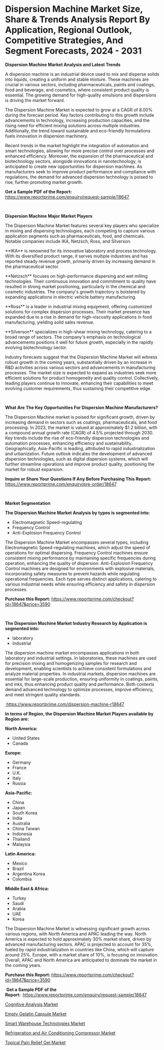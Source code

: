 <p><h1>Dispersion Machine Market Size, Share & Trends Analysis Report By Application, Regional Outlook, Competitive Strategies, And Segment Forecasts, 2024 - 2031</h1></p><p><strong>Dispersion Machine Market Analysis and Latest Trends</strong></p>
<p><p>A dispersion machine is an industrial device used to mix and disperse solids into liquids, creating a uniform and stable mixture. These machines are crucial in various sectors, including pharmaceuticals, paints and coatings, food and beverage, and cosmetics, where consistent product quality is essential. The growing demand for high-quality emulsions and dispersions is driving the market forward.</p><p>The Dispersion Machine Market is expected to grow at a CAGR of 8.00% during the forecast period. Key factors contributing to this growth include advancements in technology, increasing production capacities, and the rising need for efficient mixing solutions across multiple industries. Additionally, the trend toward sustainable and eco-friendly formulations fuels innovation in dispersion machinery.</p><p>Recent trends in the market highlight the integration of automation and smart technologies, allowing for more precise control over processes and enhanced efficiency. Moreover, the expansion of the pharmaceutical and biotechnology sectors, alongside innovations in nanotechnology, is anticipated to create new opportunities for dispersion machines. As manufacturers seek to improve product performance and compliance with regulations, the demand for advanced dispersion technology is poised to rise, further promoting market growth.</p></p>
<p><strong>Get a Sample PDF of the Report:&nbsp;</strong> <a href="https://www.reportprime.com/enquiry/request-sample/18647?utm_campaign=1121&utm_medium=2&utm_source=Github&utm_content=ia&utm_term=21112024&utm_id=dispersion-machine">https://www.reportprime.com/enquiry/request-sample/18647</a></p>
<p>&nbsp;</p>
<p><strong>Dispersion Machine Major Market Players</strong></p>
<p><p>The Dispersion Machine Market features several key players who specialize in mixing and dispersing technologies, each competing to capture various application segments such as pharmaceuticals, food, and chemicals. Notable companies include IKA, Netzsch, Ross, and Silverson.</p><p>**IKA** is renowned for its innovative laboratory and process technology. With its diversified product range, it serves multiple industries and has reported steady revenue growth, primarily driven by increasing demand in the pharmaceutical sector. </p><p>**Netzsch** focuses on high-performance dispersing and wet milling technologies. Their continuous innovation and commitment to quality have resulted in strong market positioning, particularly in the chemical and cosmetic industries. The company's growth trajectory is bolstered by expanding applications in electric vehicle battery manufacturing.</p><p>**Ross** is a leader in industrial mixing equipment, offering customized solutions for complex dispersion processes. Their market presence has expanded due to a rise in demand for high-viscosity applications in food manufacturing, yielding solid sales revenue.</p><p>**Silverson** specializes in high-shear mixing technology, catering to a broad range of sectors. The company's emphasis on technological advancements positions it well for future growth, especially in the rapidly evolving biotechnology sector.</p><p>Industry forecasts suggest that the Dispersion Machine Market will witness robust growth in the coming years, substantially driven by an increase in R&D activities across various sectors and advancements in manufacturing processes. The market size is expected to expand as industries seek more efficient solutions for product homogeneity and quality control. Collectively, leading players continue to innovate, enhancing their capabilities to meet evolving customer requirements, thus sustaining their competitive edge.</p></p>
<p>&nbsp;</p>
<p><strong>What Are The Key Opportunities For Dispersion Machine Manufacturers?</strong></p>
<p><p>The Dispersion Machine market is poised for significant growth, driven by increasing demand in sectors such as coatings, pharmaceuticals, and food processing. In 2023, the market is valued at approximately $1.2 billion, with a compound annual growth rate (CAGR) of 4.5% projected through 2030. Key trends include the rise of eco-friendly dispersion technologies and automation processes, enhancing efficiency and sustainability. Geographically, Asia-Pacific is leading, attributed to rapid industrialization and urbanization. Future outlook indicates the development of advanced dispersion technologies, such as digital dispersion systems, which will further streamline operations and improve product quality, positioning the market for robust expansion.</p></p>
<p><strong>Inquire or Share Your Questions If Any Before Purchasing This Report:</strong> <a href="https://www.reportprime.com/enquiry/pre-order/18647?utm_campaign=1121&utm_medium=2&utm_source=Github&utm_content=ia&utm_term=21112024&utm_id=dispersion-machine">https://www.reportprime.com/enquiry/pre-order/18647</a></p>
<p>&nbsp;</p>
<p><strong>Market Segmentation</strong></p>
<p><strong>The Dispersion Machine Market Analysis by types is segmented into:</strong></p>
<p><ul><li>Electromagnetic Speed-regulating</li><li>Frequency Control</li><li>Anti-Explosion Frequency Control</li></ul></p>
<p><p>The Dispersion Machine Market encompasses several types, including Electromagnetic Speed-regulating machines, which adjust the speed of operations for optimal dispersing. Frequency Control machines ensure consistent mixing performance by maintaining specific frequencies during operation, enhancing the quality of dispersion. Anti-Explosion Frequency Control machines are designed for environments with explosive materials, incorporating safety measures to prevent hazards while regulating operational frequencies. Each type serves distinct applications, catering to various industrial needs while ensuring efficiency and safety in dispersion processes.</p></p>
<p><strong>Purchase this Report:&nbsp;</strong><a href="https://www.reportprime.com/checkout?id=18647&price=3590&utm_campaign=1121&utm_medium=2&utm_source=Github&utm_content=ia&utm_term=21112024&utm_id=dispersion-machine">https://www.reportprime.com/checkout?id=18647&price=3590</a></p>
<p>&nbsp;</p>
<p><strong>The Dispersion Machine Market Industry Research by Application is segmented into:</strong></p>
<p><ul><li>laboratory</li><li>Industrial</li></ul></p>
<p><p>The dispersion machine market encompasses applications in both laboratory and industrial settings. In laboratories, these machines are used for precision mixing and homogenizing samples for research and development, enabling scientists to achieve consistent formulations and analyze material properties. In industrial markets, dispersion machines are essential for large-scale production, ensuring uniformity in coatings, paints, and inks, thus enhancing product quality and performance. Both contexts demand advanced technology to optimize processes, improve efficiency, and meet stringent quality standards.</p></p>
<p><a href="https://www.reportprime.com/dispersion-machine-r18647?utm_campaign=1121&utm_medium=2&utm_source=Github&utm_content=ia&utm_term=21112024&utm_id=dispersion-machine">&nbsp;https://www.reportprime.com/dispersion-machine-r18647</a></p>
<p><strong>In terms of Region, the Dispersion Machine Market Players available by Region are:</strong></p>
<p>
    <p> <strong> North America: </strong>
        <ul>
            <li>United States</li>
            <li>Canada</li>
        </ul>
        </p> 
    <p> <strong> Europe: </strong>
        <ul>
            <li>Germany</li>
            <li>France</li>
            <li>U.K.</li>
            <li>Italy</li>
            <li>Russia</li>
        </ul>
        </p> 
    <p> <strong> Asia-Pacific: </strong>
        <ul>
            <li>China</li>
            <li>Japan</li>
            <li>South Korea</li>
            <li>India</li>
            <li>Australia</li>
            <li>China Taiwan</li>
            <li>Indonesia</li>
            <li>Thailand</li>
            <li>Malaysia</li>
        </ul>
        </p> 
    <p> <strong> Latin America: </strong>
        <ul>
            <li>Mexico</li>
            <li>Brazil</li>
            <li>Argentina Korea</li>
            <li>Colombia</li>
        </ul>
        </p> 
    <p> <strong> Middle East & Africa: </strong>
        <ul>
            <li>Turkey</li>
            <li>Saudi</li>
            <li>Arabia</li>
            <li>UAE</li>
            <li>Korea</li>
        </ul>
    </p>
    </p>
<p><p>The Dispersion Machine Market is witnessing significant growth across various regions, with North America and APAC leading the way. North America is expected to hold approximately 30% market share, driven by advanced manufacturing sectors. APAC is projected to account for 35%, fueled by rapid industrialization in countries like China, which will capture around 25%. Europe, with a market share of 10%, is focusing on innovation. Overall, APAC and North America are anticipated to dominate the market in the coming years.</p></p>
<p><strong>Purchase this Report: </strong><a href="https://www.reportprime.com/checkout?id=18647&price=3590&utm_campaign=1121&utm_medium=2&utm_source=Github&utm_content=ia&utm_term=21112024&utm_id=dispersion-machine">https://www.reportprime.com/checkout?id=18647&price=3590</a></p>
<p>&nbsp;<strong>Get a Sample PDF of the Report:&nbsp;&nbsp;</strong><a href="https://www.reportprime.com/enquiry/request-sample/18647?utm_campaign=1121&utm_medium=2&utm_source=Github&utm_content=ia&utm_term=21112024&utm_id=dispersion-machine">https://www.reportprime.com/enquiry/request-sample/18647</a></p>
<p><strong></strong></p>
<p><p><a href="https://www.linkedin.com/pulse/examination-market-segmentation-cognitive-analysis-from-6m13e?utm_campaign=1121&utm_medium=2&utm_source=Github&utm_content=ia&utm_term=21112024&utm_id=dispersion-machine">Cognitive Analysis Market</a></p><p><a href="https://issuu.com/reportprime-2/docs/empty-gelatin-capsule-market-size-2_48e9df283982ca?utm_campaign=1121&utm_medium=2&utm_source=Github&utm_content=ia&utm_term=21112024&utm_id=dispersion-machine">Empty Gelatin Capsule Market</a></p><p><a href="https://www.linkedin.com/pulse/smart-warehouse-technologies-market-outlook-2024-2031-company-pmffe?utm_campaign=1121&utm_medium=2&utm_source=Github&utm_content=ia&utm_term=21112024&utm_id=dispersion-machine">Smart Warehouse Technologies Market</a></p><p><a href="https://github.com/guneycigdem35/Market-Research-Report-List-5/blob/main/refrigeration-and-air-conditioning-compressor-market.md?utm_campaign=1121&utm_medium=2&utm_source=Github&utm_content=ia&utm_term=21112024&utm_id=dispersion-machine">Refrigeration and Air Conditioning Compressor Market</a></p><p><a href="https://issuu.com/reportprime-2/docs/topical-pain-relief-gel-market-size_db61687e299911?utm_campaign=1121&utm_medium=2&utm_source=Github&utm_content=ia&utm_term=21112024&utm_id=dispersion-machine">Topical Pain Relief Gel Market</a></p></p>